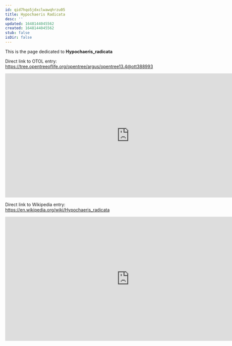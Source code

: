 ```yaml
---
id: qid7hqo5jdxclwawqhrzu05
title: Hypochaeris Radicata
desc: ''
updated: 1648144045562
created: 1648144045562
stub: false
isDir: false
---
```

This is the page dedicated to **Hypochaeris_radicata**


Direct link to OTOL entry: https://tree.opentreeoflife.org/opentree/argus/opentree13.4@ott388993



<html>
    <body>
    <iframe src="https://tree.opentreeoflife.org/opentree/argus/opentree13.4@ott388993"
    width="800" height="400" frameborder="0" allowfullscreen> </iframe>
    </body>
</html>
    


Direct link to Wikipedia entry: https://en.wikipedia.org/wiki/Hypochaeris_radicata



<html>
    <body>
    <iframe src="https://en.wikipedia.org/wiki/Hypochaeris_radicata"
    width="800" height="400" frameborder="0" allowfullscreen> </iframe>
    </body>
</html>
    
